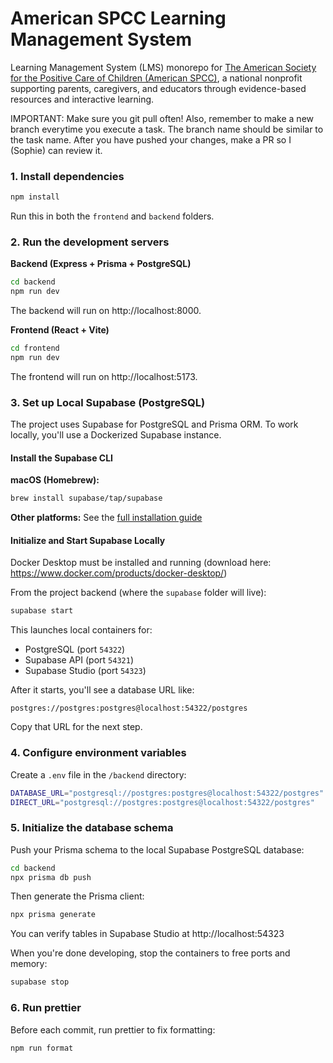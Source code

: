 # American SPCC Learning Management System

Learning Management System (LMS) monorepo for [The American Society for the Positive Care of Children (American SPCC)](https://americanspcc.org/), a national nonprofit supporting parents, caregivers, and educators through evidence-based resources and interactive learning.

IMPORTANT: Make sure you git pull often! Also, remember to make a new branch everytime you execute a task. The branch name should be similar to the task name. After you have pushed your changes, make a PR so I (Sophie) can review it.

### 1. Install dependencies

```bash
npm install
```

Run this in both the `frontend` and `backend` folders.

### 2. Run the development servers

**Backend (Express + Prisma + PostgreSQL)**

```bash
cd backend
npm run dev
```

The backend will run on http://localhost:8000.

**Frontend (React + Vite)**

```bash
cd frontend
npm run dev
```

The frontend will run on http://localhost:5173.


### 3. Set up Local Supabase (PostgreSQL)

The project uses Supabase for PostgreSQL and Prisma ORM. To work locally, you'll use a Dockerized Supabase instance.

#### Install the Supabase CLI

**macOS (Homebrew):**

```bash
brew install supabase/tap/supabase
```

**Other platforms:** See the [full installation guide](https://supabase.com/docs/guides/cli)

#### Initialize and Start Supabase Locally

Docker Desktop must be installed and running (download here: https://www.docker.com/products/docker-desktop/)

From the project backend (where the `supabase` folder will live):

```bash
supabase start
```

This launches local containers for:
- PostgreSQL (port `54322`)
- Supabase API (port `54321`)
- Supabase Studio (port `54323`)

After it starts, you'll see a database URL like:

```
postgres://postgres:postgres@localhost:54322/postgres
```

Copy that URL for the next step.

### 4. Configure environment variables



Create a `.env` file in the `/backend` directory:


```bash
DATABASE_URL="postgresql://postgres:postgres@localhost:54322/postgres"
DIRECT_URL="postgresql://postgres:postgres@localhost:54322/postgres"
```


### 5. Initialize the database schema

Push your Prisma schema to the local Supabase PostgreSQL database:

```bash
cd backend
npx prisma db push
```

Then generate the Prisma client:

```bash
npx prisma generate
```

You can verify tables in Supabase Studio at http://localhost:54323

When you're done developing, stop the containers to free ports and memory:

```bash
supabase stop
```

### 6. Run prettier

Before each commit, run prettier to fix formatting:

```bash
npm run format

